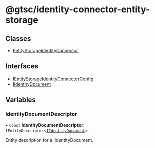 # @gtsc/identity-connector-entity-storage

## Classes

- [EntityStorageIdentityConnector](classes/EntityStorageIdentityConnector.md)

## Interfaces

- [IEntityStorageIdentityConnectorConfig](interfaces/IEntityStorageIdentityConnectorConfig.md)
- [IIdentityDocument](interfaces/IIdentityDocument.md)

## Variables

### IdentityDocumentDescriptor

• `Const` **IdentityDocumentDescriptor**: `IEntityDescriptor`\<[`IIdentityDocument`](interfaces/IIdentityDocument.md)\>

Entity description for a IIdentityDocument.
